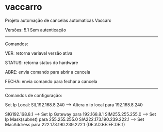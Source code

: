 # vaccarro
Projeto automação de cancelas automaticas Vaccaro

Versões:
5.1 Sem autenticação

________________________________

Comandos:

VER: retorna variavel versão ativa

STATUS: retorna status do hardware

ABRE: envia comando para abrir a cancela

FECHA: envia comando para fechar a cancela

________________________________

Comandos de configuração:

Set Ip Local: SIL192.168.8.240 --> Altera o ip local para 192.168.8.240

SIG192.168.8.1 --> Set Ip Gateway para 192.168.8.1
SIM255.255.255.0 --> Set Ip Mask(subnet) para 255.255.255.0
SIA222.173.190.239.222.1 --> Set MacAddress para 222.173.190.239.222.1 (DE:AD:BE:EF:DE:1)
